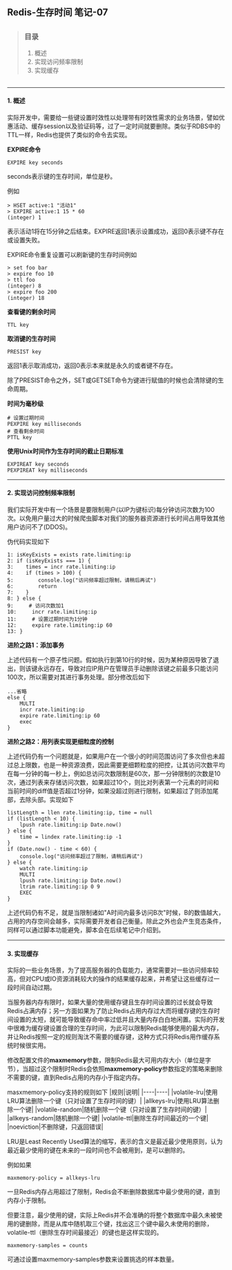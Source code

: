 ## Redis-生存时间 笔记-07

> ##
> ### 目录
> 1. 概述
> 2. 实现访问频率限制
> 3. 实现缓存
> ##

---

#### 1. 概述
实际开发中，需要给一些键设置时效性以处理带有时效性需求的业务场景，譬如优惠活动、缓存session以及验证码等，过了一定时间就要删除。类似于RDBS中的TTL一样，Redis也提供了类似的命令去实现。

<b>EXPIRE命令</b>
```
EXPIRE key seconds
```
seconds表示键的生存时间，单位是秒。

例如
```
> HSET active:1 "活动1"
> EXPIRE active:1 15 * 60
(integer) 1
```
表示活动1将在15分钟之后结束。EXPIRE返回1表示设置成功，返回0表示键不存在或设置失败。 

EXPIRE命令重复设置可以刷新键的生存时间例如
```
> set foo bar
> expire foo 10
> ttl foo
(integer) 8
> expire foo 200
(integer) 18
```

<b>查看键的剩余时间</b>
```
TTL key
```

<b>取消键的生存时间</b>
```
PRESIST key
```
返回1表示取消成功，返回0表示本来就是永久的或者键不存在。

除了PRESIST命令之外，SET或GETSET命令为键进行赋值的时候也会清除键的生命周期。


<b>时间为毫秒级</b>
```
# 设置过期时间
PEXPIRE key milliseconds
# 查看剩余时间
PTTL key
```

<b>使用Unix时间作为生存时间的截止日期标准</b>
```
EXPIREAT key seconds
PEXPIREAT key milliseconds
```

---

#### 2. 实现访问控制频率限制

我们实际开发中有一个场景是要限制用户(以IP为键标识)每分钟访问次数为100次。以免用户量过大的时候爬虫脚本对我们的服务器资源进行长时间占用导致其他用户访问不了(DDOS)。

伪代码实现如下
```
1: isKeyExists = exists rate.limiting:ip
2: if (isKeyExists === 1) {
3:    times = incr rate.limiting:ip
4:    if (times > 100) {
5:        console.log("访问频率超过限制，请稍后再试")
6:        return
7:    }
8: } else {
9:     # 访问次数加1
10:     incr rate.limiting:ip
11:     # 设置过期时间为1分钟
12:     expire rate.limiting:ip 60
13: }
```

<b>进阶之路1：添加事务</b>

上述代码有一个原子性问题。假如执行到第10行的时候，因为某种原因导致了退出，则该键永远存在，导致对应IP用户在管理员手动删除该键之前最多只能访问100次，所以需要对其进行事务处理。部分修改后如下
```
...省略
else {
    MULTI
    incr rate.limiting:ip
    expire rate.limiting:ip 60
    exec
}
```

<b>进阶之路2：用列表实现更细粒度的控制</b>

上述代码仍有一个问题就是，如果用户在一个很小的时间范围访问了多次但也未超过总上限数，也是一种资源浪费，因此需要更细颗粒度的把控，让其访问次数平均在每一分钟的每一秒上，例如总访问次数限制是60次，那一分钟限制的次数是10次，通过列表来存储访问次数，如果超过10个，则比对列表第一个元素的时间和当前时间的diff值是否超过1分钟，如果没超过则进行限制，如果超过了则添加尾部，去除头部。实现如下

```
listLength = llen rate.limiting:ip, time = null
if (listLength < 10) {
    lpush rate.limiting:ip Date.now()
} else {
    time = lindex rate.limiting:ip -1
}
if (Date.now() - time < 60) {
    console.log("访问频率超过了限制，请稍后再试")
} else {
    watch rate.limiting:ip
    MULTI
    lpush rate.limiting:ip Date.now()
    ltrim rate.limiting:ip 0 9
    EXEC
}
```
上述代码仍有不足，就是当限制诸如"A时间内最多访问B次"时候，B的数值越大，占用的内存空间会越多，实际需要开发者自己衡量。除此之外也会产生竞态条件，同样可以通过脚本功能避免，脚本会在后续笔记中介绍到。

---

#### 3. 实现缓存

实际的一些业务场景，为了提高服务器的负载能力，通常需要对一些访问频率较高，但对CPU或IO资源消耗较大的操作的结果缓存起来，并希望让这些缓存过一段时间自动过期。

当服务器内存有限时，如果大量的使用缓存键且生存时间设置的过长就会导致Redis占满内存；另一方面如果为了防止Redis占用内存过大而将缓存键的生存时间设置的太短，就可能导致缓存命中率过低并且大量内存白白地闲置。实际的开发中很难为缓存键设置合理的生存时间，为此可以限制Redis能够使用的最大内存，并让Redis按照一定的规则淘汰不需要的缓存键，这种方式只将Redis用作缓存系统时候很实用。

修改配置文件的<b>maxmemory</b>参数，限制Redis最大可用内存大小（单位是字节），当超过这个限制时Redis会依照<b>maxmemory-policy</b>参数指定的策略来删除不需要的键，直到Redis占用的内存小于指定内存。

masxmemory-policy支持的规则如下
|规则|说明|
|----|----|
|volatile-lru|使用LRU算法删除一个键（只对设置了生存时间的键）|
|allkeys-lru|使用LRU算法删除一个键|
|volatile-random|随机删除一个键（只对设置了生存时间的键）|
|allkeys-random|随机删除一个键|
|volatile-ttl|删除生存时间最近的一个键|
|noeviction|不删除键，只返回错误|

LRU是Least Recently Used算法的缩写，表示的含义是最近最少使用原则，认为最近最少使用的键在未来的一段时间也不会被用到，是可以删除的。

例如如果
```
maxmemory-policy = allkeys-lru
```
一旦Redis内存占用超过了限制，Redis会不断删除数据库中最少使用的键，直到内存小于限制。

但要注意，最少使用的键，实际上Redis并不会准确的将整个数据库中最久未被使用的键删除，而是从库中随机取三个键，找出这三个键中最久未使用的删除，volatile-ttl（删除生存时间最接近）的键也是这样实现的。

```
maxmemory-samples = counts
```
可通过设置maxmemory-samples参数来设置挑选的样本数量。
